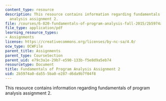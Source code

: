 ```yaml
---
content_type: resource
description: This resource contains information regarding fundamentals of program
  analysis assignment 2.
file: /courses/6-820-fundamentals-of-program-analysis-fall-2015/2b5974a0da555ba0e287d6da9b7f04f8_MIT6_820F15_ps2.pdf
file_type: application/pdf
learning_resource_types:
- Assignments
license: https://creativecommons.org/licenses/by-nc-sa/4.0/
ocw_type: OCWFile
parent_title: Assignments
parent_type: CourseSection
parent_uid: e79c3a1e-29b7-e590-133b-f5e8d9a5eb74
resourcetype: Document
title: Fundamentals of Program Analysis Assignment 2
uid: 2b5974a0-da55-5ba0-e287-d6da9b7f04f8
---
```

This resource contains information regarding fundamentals of program analysis assignment 2.